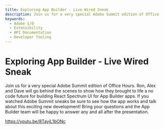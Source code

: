 ```yaml
---
title: Exploring App Builder - Live Wired Sneak
description: Join us for a very special Adobe Summit edition of Office Hours. Ron, Alex and Dave will go behind the scenes to show how they brought to life a no code future for building React Spectrum UI for App Builder apps. If you watched Adobe Summit sneaks be sure to see how the app works and talk about this exciting new development! Bring your questions and the App Builder team will be happy to answer any and all after the presentation.  
keywords:
  - Adobe I/O
  - Extensibility
  - API Documentation
  - Developer Tooling  
---
```


# Exploring App Builder - Live Wired Sneak

Join us for a very special Adobe Summit edition of Office Hours. Ron, Alex and Dave will go behind the scenes to show how they brought to life a no code future for building React Spectrum UI for App Builder apps. If you watched Adobe Summit sneaks be sure to see how the app works and talk about this exciting new development! Bring your questions and the App Builder team will be happy to answer any and all after the presentation.

<Embed slots="video"/>

https://youtu.be/8TayjL1bONc

